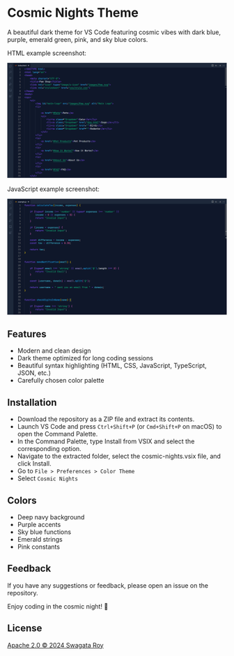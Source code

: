 # Cosmic Nights Theme

A beautiful dark theme for VS Code featuring cosmic vibes with dark blue, purple, emerald green, pink, and sky blue colors.

HTML example screenshot:

![Cosmic Nights Theme](https://github.com/Swagata-Roy/cosmic-nights-vs-code-theme/blob/main/images/html_example.png)

JavaScript example screenshot:

![Cosmic Nights Theme](https://github.com/Swagata-Roy/cosmic-nights-vs-code-theme/blob/main/images/js_example.png)

## Features

- Modern and clean design
- Dark theme optimized for long coding sessions
- Beautiful syntax highlighting (HTML, CSS, JavaScript, TypeScript, JSON, etc.)
- Carefully chosen color palette

## Installation

- Download the repository as a ZIP file and extract its contents.
- Launch VS Code and press `Ctrl+Shift+P` (or `Cmd+Shift+P` on macOS) to open the Command Palette.
- In the Command Palette, type Install from VSIX and select the corresponding option.
- Navigate to the extracted folder, select the cosmic-nights.vsix file, and click Install.
- Go to `File > Preferences > Color Theme`
- Select `Cosmic Nights`

## Colors

- Deep navy background
- Purple accents
- Sky blue functions
- Emerald strings
- Pink constants

## Feedback

If you have any suggestions or feedback, please open an issue on the repository.

Enjoy coding in the cosmic night! 🌌

## License

[Apache 2.0 © 2024 Swagata Roy](./LICENSE)